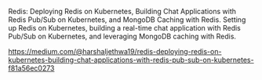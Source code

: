 Redis: Deploying Redis on Kubernetes, Building Chat Applications with Redis Pub/Sub on Kubernetes, and MongoDB Caching with Redis.
Setting up Redis on Kubernetes, building a real-time chat application with Redis Pub/Sub on Kubernetes, and leveraging MongoDB caching with Redis.


https://medium.com/@harshaljethwa19/redis-deploying-redis-on-kubernetes-building-chat-applications-with-redis-pub-sub-on-kubernetes-f81a56ec0273
